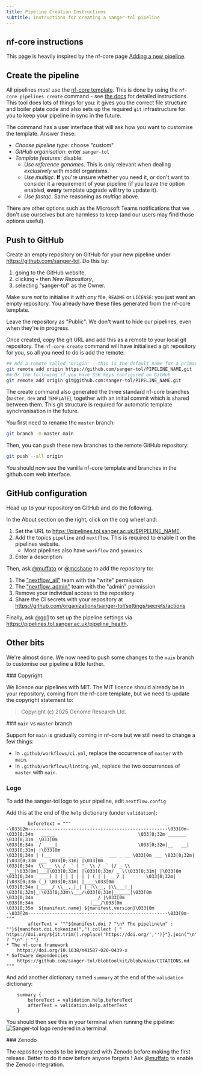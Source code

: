 ```yaml
---
title: Pipeline Creation Instructions
subtitle: Instructions for creating a sanger-tol pipeline
---
```


## nf-core instructions

This page is heavily inspired by the nf-core page [Adding a new pipeline](https://nf-co.re/docs/contributing/adding_pipelines).

## Create the pipeline

All pipelines _must_ use the [nf-core template](https://nf-co.re/docs/contributing/guidelines/requirements/use_the_template).
This is done by using the `nf-core pipelines create` command - see [the docs](https://nf-co.re/docs/nf-core-tools/pipelines/create) for detailed instructions.
This tool does lots of things for you: it gives you the correct file structure and boiler plate code
and also sets up the required `git` infrastructure for you to keep your pipeline in sync in the future.

The command has a user interface that will ask how you want to customise the template.
Answer these:

- _Choose pipeline type_: choose "custom"
- _GitHub organisation_: enter `sanger-tol`
- _Template features_: disable:
  - _Use reference genomes_. This is only relevant when dealing _exclusively_ with model organisms.
  - _Use multiqc_. **If** you're unsure whether you need it, or don't want to consider it a requirement of your pipeline (if you leave the option enabled, **every** template upgrade will try to update it).
  - _Use fastqc_. Same reasoning as _multiqc_ above.

There are other options such as the Microsoft Teams notifications that we don't use ourselves but are harmless to keep (and our users may find those options useful).

## Push to GitHub

Create an empty repository on GitHub for your new pipeline under <https://github.com/sanger-tol>.
Do this by:

1. going to the GitHub website,
2. clicking `+` then _New Repository_,
3. selecting "sanger-tol" as the Owner.

Make sure _not_ to initialise it with _any_ file, `README` or `LICENSE`: you just want an empty repository.
You already have these files generated from the nf-core template.

Leave the repository as "Public". We don't want to hide our pipelines, even when they're in progress.

Once created, copy the git URL and add this as a remote to your local git repository.
The `nf-core create` command will have initialised a git repository for you,
so all you need to do is add the remote:

```bash
## Add a remote called 'origin' - this is the default name for a primary remote
git remote add origin https://github.com/sanger-tol/PIPELINE_NAME.git
## Or the following if you have SSH keys configured on GitHub
git remote add origin git@github.com:sanger-tol/PIPELINE_NAME.git
```

The create command also generated the three standard nf-core branches (`master`, `dev` and `TEMPLATE`),
together with an initial commit which is shared between them.
This git structure is required for automatic template synchronisation in the future.

You first need to rename the `master` branch:

```bash
git branch -m master main
```

Then, you can push these new branches to the remote GitHub repository:

```bash
git push --all origin
```

You should now see the vanilla nf-core template and branches in the github.com web interface.

## GitHub configuration

Head up to your repository on GitHub and do the following.

In the About section on the right, click on the cog wheel and:

1. Set the URL to <https://pipelines.tol.sanger.ac.uk/$PIPELINE_NAME>.
2. Add the topics `pipeline` and `nextflow`. This is required to enable it on the pipelines website.
   - Most pipelines also have `workflow` and `genomics`.
3. Enter a description.

Then, ask [@muffato](https://github.com/muffato) or [@mcshane](https://github.com/mcshane) to add the repository to:

1. The ["nextflow_all"](https://github.com/orgs/sanger-tol/teams/nextflow_all) team with the "write" permission
2. The ["nextflow_admin"](https://github.com/orgs/sanger-tol/teams/nextflow_admin) team with the "admin" permission
3. Remove your individual access to the repository
4. Share the CI secrets with your repository at <https://github.com/organizations/sanger-tol/settings/secrets/actions>

Finally, ask [@gq1](https://github.com/gq1) to set up the pipeline settings via <https://pipelines.tol.sanger.ac.uk/pipeline_health>.

## Other bits

We're almost done. We now need to push some changes to the `main` branch to customise our pipeline a little further.

### Copyright

We licence our pipelines with MIT.
The MIT licence should already be in your repository, coming from the nf-core template, but we need to update the copyright statement to:

> Copyright (c) 2025 Genome Research Ltd.

### `main` vs `master` branch

Support for `main` is gradually coming in nf-core but we still need to change a few things:

- In `.github/workflows/ci.yml`, replace the occurrence of `master` with `main`.
- In `.github/workflows/linting.yml`, replace the two occurrences of `master` with `main`.

### Logo

To add the sanger-tol logo to your pipeline, edit `nextflow.config`

Add this at the end of the `help` dictionary (under `validation`):

```
        beforeText = """
-\033[2m----------------------------------------------------\033[0m-
\033[0;34m   _____                               \033[0;32m _______   \033[0;31m _\033[0m
\033[0;34m  / ____|                              \033[0;32m|__   __|  \033[0;31m| |\033[0m
\033[0;34m | (___   __ _ _ __   __ _  ___ _ __ \033[0m ___ \033[0;32m| |\033[0;33m ___ \033[0;31m| |\033[0m
\033[0;34m  \\___ \\ / _` | '_ \\ / _` |/ _ \\ '__|\033[0m|___|\033[0;32m| |\033[0;33m/ _ \\\033[0;31m| |\033[0m
\033[0;34m  ____) | (_| | | | | (_| |  __/ |        \033[0;32m| |\033[0;33m (_) \033[0;31m| |____\033[0m
\033[0;34m |_____/ \\__,_|_| |_|\\__, |\\___|_|        \033[0;32m|_|\033[0;33m\\___/\033[0;31m|______|\033[0m
\033[0;34m                      __/ |\033[0m
\033[0;34m                     |___/\033[0m
\033[0;35m  ${manifest.name} ${manifest.version}\033[0m
-\033[2m----------------------------------------------------\033[0m-
"""
        afterText = """${manifest.doi ? "\n* The pipeline\n" : ""}${manifest.doi.tokenize(",").collect { "    https://doi.org/${it.trim().replace('https://doi.org/','')}"}.join("\n")}${manifest.doi ? "\n" : ""}
* The nf-core framework
    https://doi.org/10.1038/s41587-020-0439-x
* Software dependencies
    https://github.com/sanger-tol/blobtoolkit/blob/main/CITATIONS.md
"""
```

And add another dictionary named `summary` at the end of the `validation` dictionary:

```
    summary {
        beforeText = validation.help.beforeText
        afterText = validation.help.afterText
    }
```

You should then see this in your terminal when running the pipeline:
<img src="/assets/img/developer-images/sanger-tol-logo-cli.png" alt="Sanger-tol logo rendered in a terminal">

### Zenodo

The repository needs to be integrated with Zenodo before making the first release.
Better to do it now before anyone forgets !
Ask [@muffato](https://github.com/muffato) to enable the Zenodo integration.
